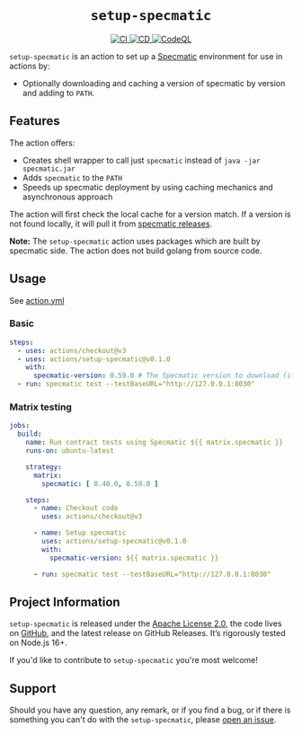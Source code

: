<h1 align="center"><code>setup-specmatic</code></h1>
<p align="center">
  <a href="https://github.com/airslate-oss/setup-specmatic/actions/workflows/ci.yml">
    <img alt="CI" src="https://github.com/airslate-oss/setup-specmatic/actions/workflows/ci.yml/badge.svg">
  </a>
  <a href="https://github.com/airslate-oss/setup-specmatic/actions/workflows/cd.yml">
    <img alt="CD" src="https://github.com/airslate-oss/setup-specmatic/actions/workflows/cd.yml/badge.svg">
  </a>
  <a href="https://github.com/airslate-oss/setup-specmatic/actions/workflows/codeql.yml">
    <img alt="CodeQL" src="https://github.com/airslate-oss/setup-specmatic/actions/workflows/codeql.yml/badge.svg">
  </a>
</p>

`setup-specmatic` is an action to set up a [Specmatic](https://specmatic.in) environment for use in actions by:

- Optionally downloading and caching a version of specmatic by version and adding to `PATH`.

## Features

The action offers:

- Creates shell wrapper to call just `specmatic` instead of `java -jar specmatic.jar`
- Adds `specmatic` to the `PATH`
- Speeds up specmatic deployment by using caching mechanics and asynchronous approach

The action will first check the local cache for a version match.  If a version is not found locally,
it will pull it from [specmatic releases](https://github.com/znsio/specmatic/releases).

**Note:** The `setup-specmatic` action uses packages which are built by specmatic side.
The action does not build golang from source code.

## Usage

See [action.yml](https://github.com/airslate-oss/setup-specmatic/blob/main/action.yml)

### Basic

```yaml
steps:
  - uses: actions/checkout@v3
  - uses: actions/setup-specmatic@v0.1.0
    with:
      specmatic-version: 0.59.0 # The Specmatic version to download (if necessary) and use.
  - run: specmatic test --testBaseURL="http://127.0.0.1:8030"
```

### Matrix testing

```yaml
jobs:
  build:
    name: Run contract tests using Specmatic ${{ matrix.specmatic }}
    runs-on: ubuntu-latest

    strategy:
      matrix:
        specmatic: [ 0.40.0, 0.59.0 ]

    steps:
      - name: Checkout code
        uses: actions/checkout@v3

      - name: Setup specmatic
        uses: actions/setup-specmatic@v0.1.0
        with:
          specmatic-version: ${{ matrix.specmatic }}

      - run: specmatic test --testBaseURL="http://127.0.0.1:8030"
```

## Project Information

`setup-specmatic` is released under the [Apache License 2.0](https://choosealicense.com/licenses/apache-2.0/),
the code lives on [GitHub](https://github.com/airslate-oss/python-airslate), and the latest release on GitHub Releases.
It’s rigorously tested on Node.js 16+.

If you'd like to contribute to `setup-specmatic` you're most welcome!

## Support

Should you have any question, any remark, or if you find a bug, or if there is something you can't do with the
`setup-specmatic`, please [open an issue](https://github.com/airslate-oss/setup-specmatic/issues).
